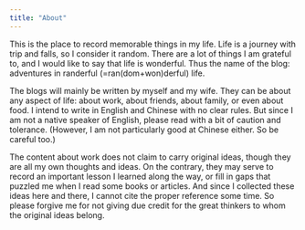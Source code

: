 ```yaml
---
title: "About"
---
```


This is the place to record memorable things in my life. Life is a journey with trip and falls, so I consider it random. There are a lot of things I am grateful to, and I would like to say that life is wonderful. Thus the name of the blog: adventures in randerful (=ran(dom+won)derful) life.

The blogs will mainly be written by myself and my wife. They can be about any aspect of life: about work, about friends, about family, or even about food. I intend to write in English and Chinese with no clear rules. But since I am not a native speaker of English, please read with a bit of caution and tolerance. (However, I am not particularly good at Chinese either. So be careful too.)

The content about work does not claim to carry original ideas, though they are all my own thoughts and ideas. On the contrary, they may serve to record an important lesson I learned along the way, or fill in gaps that puzzled me when I read some books or articles. And since I collected these ideas here and there, I cannot cite the proper reference some time. So please forgive me for not giving due credit for the great thinkers to whom the original ideas belong.